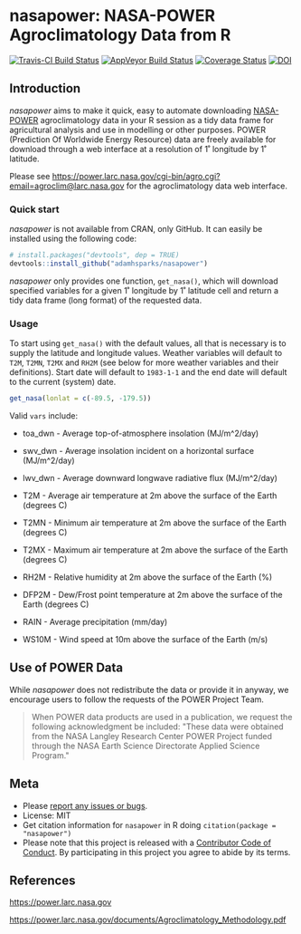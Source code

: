 nasapower: NASA-POWER Agroclimatology Data from R
================

[![Travis-CI Build Status](https://travis-ci.org/adamhsparks/nasapower.svg?branch=master)](https://travis-ci.org/adamhsparks/nasapower) [![AppVeyor Build Status](https://ci.appveyor.com/api/projects/status/github/adamhsparks/nasapower?branch=master&svg=true)](https://ci.appveyor.com/project/adamhsparks/nasapower) [![Coverage Status](https://img.shields.io/codecov/c/github/adamhsparks/nasapower/master.svg)](https://codecov.io/github/adamhsparks/nasapower?branch=master) [![DOI](https://zenodo.org/badge/109224461.svg)](https://zenodo.org/badge/latestdoi/109224461)

Introduction
------------

*nasapower* aims to make it quick, easy to automate downloading [NASA-POWER](https://power.larc.nasa.gov) agroclimatology data in your R session as a tidy data frame for agricultural analysis and use in modelling or other purposes. POWER (Prediction Of Worldwide Energy Resource) data are freely available for download through a web interface at a resolution of 1˚ longitude by 1˚ latitude.

Please see <https://power.larc.nasa.gov/cgi-bin/agro.cgi?email=agroclim@larc.nasa.gov> for the agroclimatology data web interface.

### Quick start

*nasapower* is not available from CRAN, only GitHub. It can easily be installed using the following code:

``` r
# install.packages("devtools", dep = TRUE)
devtools::install_github("adamhsparks/nasapower")
```

*nasapower* only provides one function, `get_nasa()`, which will download specified variables for a given 1˚ longitude by 1˚ latitude cell and return a tidy data frame (long format) of the requested data.

### Usage

To start using `get_nasa()` with the default values, all that is necessary is to supply the latitude and longitude values. Weather variables will default to `T2M`, `T2MN`, `T2MX` and `RH2M` (see below for more weather variables and their definitions). Start date will default to `1983-1-1` and the end date will default to the current (system) date.

``` r
get_nasa(lonlat = c(-89.5, -179.5))
```

Valid `vars` include:

-   toa\_dwn - Average top-of-atmosphere insolation (MJ/m^2/day)

-   swv\_dwn - Average insolation incident on a horizontal surface (MJ/m^2/day)

-   lwv\_dwn - Average downward longwave radiative flux (MJ/m^2/day)

-   T2M - Average air temperature at 2m above the surface of the Earth (degrees C)

-   T2MN - Minimum air temperature at 2m above the surface of the Earth (degrees C)

-   T2MX - Maximum air temperature at 2m above the surface of the Earth (degrees C)

-   RH2M - Relative humidity at 2m above the surface of the Earth (%)

-   DFP2M - Dew/Frost point temperature at 2m above the surface of the Earth (degrees C)

-   RAIN - Average precipitation (mm/day)

-   WS10M - Wind speed at 10m above the surface of the Earth (m/s)

Use of POWER Data
-----------------

While *nasapower* does not redistribute the data or provide it in anyway, we encourage users to follow the requests of the POWER Project Team.

> When POWER data products are used in a publication, we request the following acknowledgment be included: "These data were obtained from the NASA Langley Research Center POWER Project funded through the NASA Earth Science Directorate Applied Science Program."

Meta
----

-   Please [report any issues or bugs](https://github.com/adamhsparks/nasapower/issues).
-   License: MIT
-   Get citation information for `nasapower` in R doing `citation(package = "nasapower")`
-   Please note that this project is released with a [Contributor Code of Conduct](CONDUCT.md). By participating in this project you agree to abide by its terms.

References
----------

<https://power.larc.nasa.gov>

<https://power.larc.nasa.gov/documents/Agroclimatology_Methodology.pdf>

